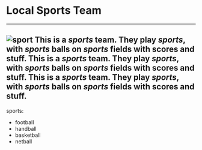 # Local Sports Team
---
![sport](https://www.stylist.co.uk/images/app/uploads/2018/09/18145916/benefits-of-team-sport-for-women-crop-1537279186-933x933.jpg?w=256&h=256&fit=max&auto=format%2Ccompress "image")
This is a *sports* team. They play *sports*, with *sports* balls on *sports* fields with scores and stuff. This is a *sports* team. They play *sports*, with *sports* balls on *sports* fields with scores and stuff. This is a *sports* team. They play *sports*, with *sports* balls on *sports* fields with scores and stuff. 
---
 sports:
+ football
+ handball
+ basketball
+ netball

